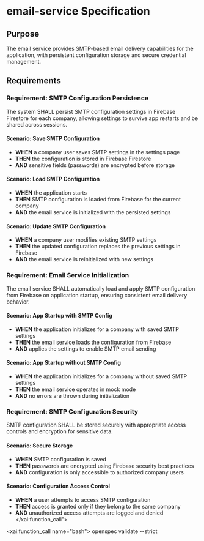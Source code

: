 # email-service Specification

## Purpose

The email service provides SMTP-based email delivery capabilities for the application, with persistent configuration storage and secure credential management.

## Requirements

### Requirement: SMTP Configuration Persistence

The system SHALL persist SMTP configuration settings in Firebase Firestore for each company, allowing settings to survive app restarts and be shared across sessions.

#### Scenario: Save SMTP Configuration

- **WHEN** a company user saves SMTP settings in the settings page
- **THEN** the configuration is stored in Firebase Firestore
- **AND** sensitive fields (passwords) are encrypted before storage

#### Scenario: Load SMTP Configuration

- **WHEN** the application starts
- **THEN** SMTP configuration is loaded from Firebase for the current company
- **AND** the email service is initialized with the persisted settings

#### Scenario: Update SMTP Configuration

- **WHEN** a company user modifies existing SMTP settings
- **THEN** the updated configuration replaces the previous settings in Firebase
- **AND** the email service is reinitialized with new settings

### Requirement: Email Service Initialization

The email service SHALL automatically load and apply SMTP configuration from Firebase on application startup, ensuring consistent email delivery behavior.

#### Scenario: App Startup with SMTP Config

- **WHEN** the application initializes for a company with saved SMTP settings
- **THEN** the email service loads the configuration from Firebase
- **AND** applies the settings to enable SMTP email sending

#### Scenario: App Startup without SMTP Config

- **WHEN** the application initializes for a company without saved SMTP settings
- **THEN** the email service operates in mock mode
- **AND** no errors are thrown during initialization

### Requirement: SMTP Configuration Security

SMTP configuration SHALL be stored securely with appropriate access controls and encryption for sensitive data.

#### Scenario: Secure Storage

- **WHEN** SMTP configuration is saved
- **THEN** passwords are encrypted using Firebase security best practices
- **AND** configuration is only accessible to authorized company users

#### Scenario: Configuration Access Control

- **WHEN** a user attempts to access SMTP configuration
- **THEN** access is granted only if they belong to the same company
- **AND** unauthorized access attempts are logged and denied</content>
  </xai:function_call">

<xai:function_call name="bash">
<parameter name="command">openspec validate --strict
